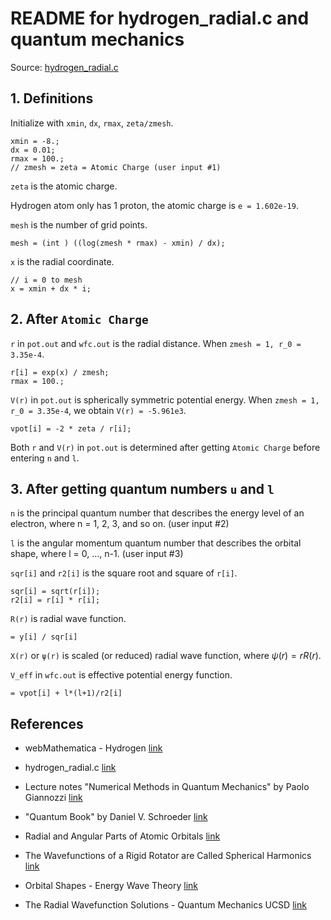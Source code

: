 # README for hydrogen_radial.c and quantum mechanics

Source: [hydrogen_radial.c](https://www.fisica.uniud.it/~giannozz/Didattica/MQ/Software/C/hydrogen_radial.c)

## 1. Definitions

Initialize with `xmin`, `dx`, `rmax`, `zeta/zmesh`.

    xmin = -8.;
    dx = 0.01;
    rmax = 100.;
    // zmesh = zeta = Atomic Charge (user input #1)

`zeta` is the atomic charge.

Hydrogen atom only has 1 proton, the atomic charge is `e = 1.602e-19`.

`mesh` is the number of grid points.

    mesh = (int ) ((log(zmesh * rmax) - xmin) / dx);

`x` is the radial coordinate.

    // i = 0 to mesh
    x = xmin + dx * i;


## 2. After `Atomic Charge`
`r` in `pot.out` and `wfc.out` is the radial distance. When `zmesh = 1, r_0 = 3.35e-4`.

    r[i] = exp(x) / zmesh;
    rmax = 100.;

`V(r)` in `pot.out` is spherically symmetric potential energy. When `zmesh = 1, r_0 = 3.35e-4`, we obtain `V(r) = -5.961e3`.

    vpot[i] = -2 * zeta / r[i];

Both `r` and `V(r)` in `pot.out` is determined after getting `Atomic Charge` before entering `n` and `l`.

## 3. After getting quantum numbers `u` and `l`
`n` is the principal quantum number that describes the energy level of an electron, where n = 1, 2, 3, and so on. (user input #2)

`l` is the angular momentum quantum number that describes the orbital shape, where l = 0, ..., n-1. (user input #3)

`sqr[i]` and `r2[i]` is the square root and square of `r[i]`.
    
    sqr[i] = sqrt(r[i]);
    r2[i] = r[i] * r[i];

`R(r)` is radial wave function.
 
    = y[i] / sqr[i]


`X(r)` or `ψ(r)` is scaled (or reduced) radial wave function, where $ψ(r) = r R(r)$.

`V_eff` in `wfc.out` is effective potential energy function.

    = vpot[i] + l*(l+1)/r2[i]

## References

- webMathematica - Hydrogen [link](https://library.wolfram.com/webMathematica/Physics/Hydrogen.jsp)

- hydrogen_radial.c [link](https://www.fisica.uniud.it/~giannozz/Didattica/MQ/Software/C/hydrogen_radial.c)

- Lecture notes "Numerical Methods in Quantum Mechanics" by Paolo Giannozzi [link](https://www.fisica.uniud.it/~giannozz/Corsi/MQ/LectureNotes/mq.pdf)

- "Quantum Book" by Daniel V. Schroeder [link](https://physics.weber.edu/schroeder/quantum/QuantumBook.pdf)

- Radial and Angular Parts of Atomic Orbitals [link](https://chem.libretexts.org/Bookshelves/Physical_and_Theoretical_Chemistry_Textbook_Maps/Supplemental_Modules_(Physical_and_Theoretical_Chemistry)/Quantum_Mechanics/10%3A_Multi-electron_Atoms/Radial_and_Angular_Parts_of_Atomic_Orbitals)

- The Wavefunctions of a Rigid Rotator are Called Spherical Harmonics [link](https://chem.libretexts.org/Courses/Pacific_Union_College/Quantum_Chemistry/06%3A_The_Hydrogen_Atom/6.02%3A_The_Wavefunctions_of_a_Rigid_Rotator_are_Called_Spherical_Harmonics)

- Orbital Shapes - Energy Wave Theory [link](https://energywavetheory.com/atoms/orbital-shapes/)

- The Radial Wavefunction Solutions - Quantum Mechanics UCSD [link](https://quantummechanics.ucsd.edu/ph130a/130_notes/node233.html)